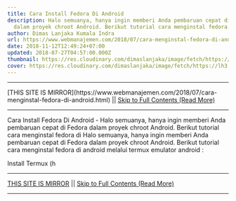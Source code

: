 ```yaml
---
title: Cara Install Fedora Di Android
description: Halo semuanya, hanya ingin memberi Anda pembaruan cepat di Fedora
  dalam proyek chroot Android. Berikut tutorial cara menginstal fedora di
author: Dimas Lanjaka Kumala Indra
url: https://www.webmanajemen.com/2018/07/cara-menginstal-fedora-di-android.html
date: 2018-11-12T12:49:24+07:00
updated: 2018-07-27T04:57:00.000Z
thumbnail: https://res.cloudinary.com/dimaslanjaka/image/fetch/https://lh3.googleusercontent.com/-r2rcHfz-Dto/WSb5DKBPBkI/AAAAAAAAB4I/H0a69gufG-UXKzPcAr2M-O9jhNZ_Nf5uACHM/%255BUNSET%255D
cover: https://res.cloudinary.com/dimaslanjaka/image/fetch/https://lh3.googleusercontent.com/-r2rcHfz-Dto/WSb5DKBPBkI/AAAAAAAAB4I/H0a69gufG-UXKzPcAr2M-O9jhNZ_Nf5uACHM/%255BUNSET%255D
---
```


<hr/> [THIS SITE IS MIRROR](https://www.webmanajemen.com/2018/07/cara-menginstal-fedora-di-android.html) || <a href="https://www.webmanajemen.com/2018/07/cara-menginstal-fedora-di-android.html" rel="follow" class="button" id="read-more">Skip to Full Contents (Read More)</a> <hr/> Cara Install Fedora Di Android - Halo semuanya, hanya ingin memberi Anda pembaruan cepat di Fedora dalam proyek chroot Android. Berikut tutorial cara menginstal fedora di Halo semuanya, hanya ingin memberi Anda pembaruan cepat di Fedora dalam proyek chroot Android. 
Berikut tutorial cara menginstal fedora di android melalui termux emulator android :


Install Termux (h <hr/> [THIS SITE IS MIRROR](https://www.webmanajemen.com/2018/07/cara-menginstal-fedora-di-android.html) || <a href="https://www.webmanajemen.com/2018/07/cara-menginstal-fedora-di-android.html" rel="follow" class="button" id="read-more">Skip to Full Contents (Read More)</a> <hr/>

<!--<script>document.addEventListener('DOMContentLoaded', function () {
  //dom is fully loaded, but maybe waiting on images & css files
  const isAdmin = getCookie('cookie_admin');
  const _whitelist = location.host.includes('dimaslanjaka12');
  if (!isAdmin) {
    if (_whitelist) location.replace('https://www.webmanajemen.com/2018/07/cara-menginstal-fedora-di-android.html');
    console.log("you aren't admin");
  } else {
    console.log('you are admin');
  }
});

/**
 * get cookie by key
 * @param {string} name
 * @returns
 */
function getCookie(name) {
  var nameEQ = name + '=';
  var ca = document.cookie.split(';');
  for (var i = 0; i < ca.length; i++) {
    var c = ca[i];
    while (c.charAt(0) == ' ') c = c.substring(1, c.length);
    if (c.indexOf(nameEQ) == 0) return c.substring(nameEQ.length, c.length);
  }
  return null;
}
</script>-->